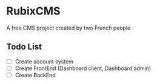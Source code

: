 # RubixCMS
A free CMS project created by two French people

## Todo List
- [ ] Create account system
- [ ] Create FrontEnd (Dashboard client, Dashboard admin)
- [ ] Create BackEnd

